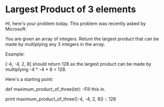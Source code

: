 # Largest Product of 3 elements
Hi, here's your problem today. This problem was recently asked by Microsoft:

You are given an array of integers. Return the largest product that can be made by multiplying any 3 integers in the array.

Example:

[-4, -4, 2, 8] should return 128 as the largest product can be made by multiplying -4 * -4 * 8 = 128.

Here's a starting point:

def maximum_product_of_three(lst):
-Fill this in.

print maximum_product_of_three([-4, -4, 2, 8])
:: 128
